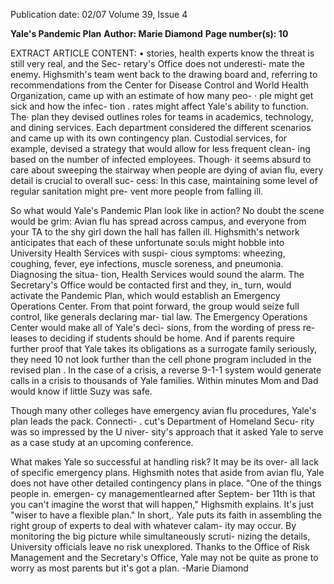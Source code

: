 Publication date: 02/07
Volume 39, Issue 4

**Yale's Pandemic Plan**
**Author: Marie Diamond**
**Page number(s): 10**

EXTRACT ARTICLE CONTENT:
•
stories, health experts know the 
threat is still very real, and the Sec-
retary's Office does not underesti-
mate the enemy. Highsmith's team 
went back to the drawing board and, 
referring to recommendations from 
the Center for Disease Control and 
World Health Organization, came up 
with an estimate of how many peo- · 
ple might get sick and how the infec-
tion . rates might affect Yale's ability 
to function. The· plan they devised 
outlines roles for teams in academics, 
technology, and dining services. Each 
department considered the different 
scenarios and came up with its own 
contingency plan. Custodial services, 
for example, devised a strategy that 
would allow for less frequent clean-
ing based on the number of infected 
employees. Though· it seems absurd 
to care about sweeping the stairway 
when people are dying of avian flu, 
every detail is crucial to overall suc-
cess: In this case, maintaining some 
level of regular sanitation might pre-
vent more people from falling ill. 

So what would Yale's Pandemic 
Plan look like in action? No doubt the 
scene would be grim: Avian flu has 
spread across campus, and everyone 
from your TA to the shy girl down 
the hall has fallen ill. 
Highsmith's 
network anticipates that each of these 
unfortunate so:uls might hobble into 
University Health Services with suspi-
cious symptoms: wheezing, coughing, 
fever, eye infections, muscle soreness, 
and pneumonia. Diagnosing the situa-
tion, Health Services would sound the 
alarm. The Secretary's Office would 
be contacted first and they, in_ turn, 
would activate the Pandemic Plan, 
which would establish an Emergency 
Operations Center. From that point 
forward, the group would seize full 
control, like generals declaring mar-
tial law. The Emergency Operations 
Center would make all of Yale's deci-
sions, from the wording of press re-
leases to deciding if students should be 
home. And if parents require further 
proof that Yale takes its obligations as 
a surrogate family seriously, they need 
10 
not look further than the cell phone 
program included in the revised plan . 
In the case of a crisis, a reverse 9-1-1 
system would generate calls in a crisis 
to thousands of Yale families. Within 
minutes Mom and Dad would know if 
little Suzy was safe. 

Though many other colleges 
have emergency avian flu procedures, 
Yale's plan leads the pack. Connecti-
. cut's Department of Homeland Secu-
rity was so impressed by the U niver-
sity's approach that it asked Yale to 
serve as a case study at an upcoming 
conference. 

What makes Yale so successful 
at handling risk? It may be its over-
all lack of specific emergency plans. 
Highsmith notes that aside from 
avian flu, Yale does not have other 
detailed contingency plans in place. 
"One of the things people in. emergen-
cy managementlearned after Septem-
ber 11th is that you can't imagine the 
worst that will happen," Highsmith 
explains. It's just "wiser to have a 
flexible plan." In short,. Yale puts its 
faith in assembling the right group of 
experts to deal with whatever calam-
ity may occur. By monitoring the big 
picture while simultaneously scruti-
nizing the details, University officials 
leave no risk unexplored. Thanks to 
the Office of Risk Management and 
the Secretary's Office, Yale may not 
be quite as prone to worry as most 
parents but it's got a plan. 
-Marie Diamond
